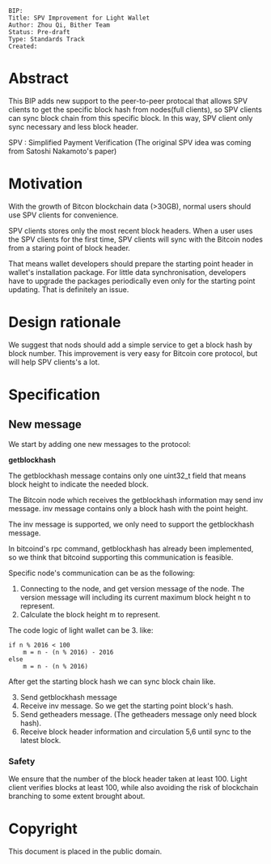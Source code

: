 	BIP:
	Title: SPV Improvement for Light Wallet
	Author: Zhou Qi, Bither Team
	Status: Pre-draft
	Type: Standards Track
	Created: 

# Abstract
This BIP adds new support to the peer-to-peer protocal that allows SPV clients to get the specific block hash from nodes(full clients), so SPV clients can sync block chain from this specific block. In this way, SPV client only sync necessary and less block header.

SPV : Simplified Payment Verification (The original SPV idea was coming from Satoshi Nakamoto's paper)

# Motivation

With the growth of Bitcon blockchain data (>30GB), normal users should use SPV clients for convenience.

SPV clients stores only the most recent block headers. When a user uses the SPV clients for the first time, SPV clients will sync with the Bitcoin nodes from a staring point of block header.

That means wallet developers should prepare the starting point header in wallet's installation package. For little data synchronisation, developers have to upgrade the packages periodically even only for the starting point updating.
That is definitely an issue.

# Design rationale

We suggest that nods should add a simple service to get a block hash by block number. This improvement is very easy for Bitcoin core protocol, but will help SPV clients's a lot.

# Specification

## New message

We start by adding one new messages to the protocol:

**getblockhash**

The getblockhash message contains only one uint32_t field that means block height to indicate the needed block.

The Bitcoin node which receives the getblockhash information may send inv message. inv message contains only a block hash with the point height.

The inv message is supported, we only need to support the getblockhash message.

In bitcoind's rpc command, getblockhash has already been implemented, so we think that bitcoind supporting this communication is feasible.

Specific node's communication can be as the following:

1. Connecting to the node, and get version message of the node. The version message will including its current maximum block height n to represent.
2. Calculate the block height m to represent. 

The code logic of light wallet can be 3. like:

	if n % 2016 < 100
		m = n - (n % 2016) - 2016 
	else 
		m = n - (n % 2016)	

After get the starting block hash we can sync block chain like.

3. Send getblockhash message
4. Receive inv message. So we get the starting point block's hash.
5. Send getheaders message. (The getheaders message only need block hash).
6. Receive block header information and circulation 5,6 until sync to the latest block.

### Safety
We ensure that the number of the block header taken at least 100. Light client verifies blocks at least 100, while also avoiding the risk of blockchain branching to some extent brought about.

# Copyright

This document is placed in the public domain.